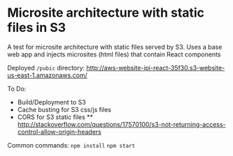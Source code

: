 # Microsite architecture with static files in S3 

A test for microsite architecture with static files served by S3. Uses a base web app and injects microsites (html files) that contain React components

Deployed `/pubic` directory:
http://aws-website-ipi-react-35f30.s3-website-us-east-1.amazonaws.com/

To Do:
* Build/Deployment to S3
* Cache busting for S3 css/js files
* CORS for S3 static files
** http://stackoverflow.com/questions/17570100/s3-not-returning-access-control-allow-origin-headers

Common commands:
`npm install`
`npm start`